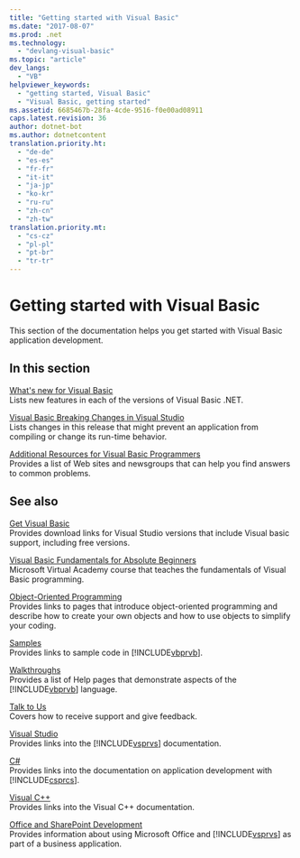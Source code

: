 ```yaml
---
title: "Getting started with Visual Basic"
ms.date: "2017-08-07"
ms.prod: .net
ms.technology: 
  - "devlang-visual-basic"
ms.topic: "article"
dev_langs: 
  - "VB"
helpviewer_keywords: 
  - "getting started, Visual Basic"
  - "Visual Basic, getting started"
ms.assetid: 6685467b-28fa-4cde-9516-f0e00ad08911
caps.latest.revision: 36
author: dotnet-bot
ms.author: dotnetcontent
translation.priority.ht: 
  - "de-de"
  - "es-es"
  - "fr-fr"
  - "it-it"
  - "ja-jp"
  - "ko-kr"
  - "ru-ru"
  - "zh-cn"
  - "zh-tw"
translation.priority.mt: 
  - "cs-cz"
  - "pl-pl"
  - "pt-br"
  - "tr-tr"
---
```

# Getting started with Visual Basic
This section of the documentation helps you get started with Visual Basic application development.  
  
## In this section  

[What's new for Visual Basic](whats-new.md)   
Lists new features in each of the versions of Visual Basic .NET.

[Visual Basic Breaking Changes in Visual Studio](breaking-changes-in-visual-studio.md)  
Lists changes in this release that might prevent an application from compiling or change its run-time behavior.  
  
[Additional Resources for Visual Basic Programmers](additional-resources.md)  
Provides a list of Web sites and newsgroups that can help you find answers to common problems.  
  
## See also
 [Get Visual Basic](https://www.visualstudio.com/downloads/)  
 Provides download links for Visual Studio versions that include Visual basic support, including free versions.  

 [Visual Basic Fundamentals for Absolute Beginners](https://mva.microsoft.com/training-courses/visual-basic-fundamentals-for-absolute-beginners-16507)   
 Microsoft Virtual Academy course that teaches the fundamentals of Visual Basic programming.

 [Object-Oriented Programming](../programming-guide/concepts/object-oriented-programming.md)  
 Provides links to pages that introduce object-oriented programming and describe how to create your own objects and how to use objects to simplify your coding.  
  
 [Samples](../../visual-basic/sample-applications.md)  
 Provides links to sample code in [!INCLUDE[vbprvb](~/includes/vbprvb-md.md)].  
  
 [Walkthroughs](../../visual-basic/walkthroughs.md)  
 Provides a list of Help pages that demonstrate aspects of the [!INCLUDE[vbprvb](~/includes/vbprvb-md.md)] language.  
  
 [Talk to Us](/visualstudio/ide/talk-to-us)  
 Covers how to receive support and give feedback.  
  
 [Visual Studio](/visualstudio/)  
 Provides links into the [!INCLUDE[vsprvs](~/includes/vsprvs-md.md)] documentation.  
  
 [C#](../../csharp/csharp.md)  
 Provides links into the documentation on application development with [!INCLUDE[csprcs](~/includes/csprcs-md.md)].  
  
 [Visual C++](/cpp/)  
 Provides links into the Visual C++ documentation.  
  
 [Office and SharePoint Development](https://msdn.microsoft.com/library/d2tx7z6d)  
 Provides information about using Microsoft Office and [!INCLUDE[vsprvs](~/includes/vsprvs-md.md)] as part of a business application.
